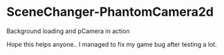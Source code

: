 # SceneChanger-PhantomCamera2d
Background loading and pCamera in action


Hope this helps anyone..
I managed to fix my game bug after testing a lot.


